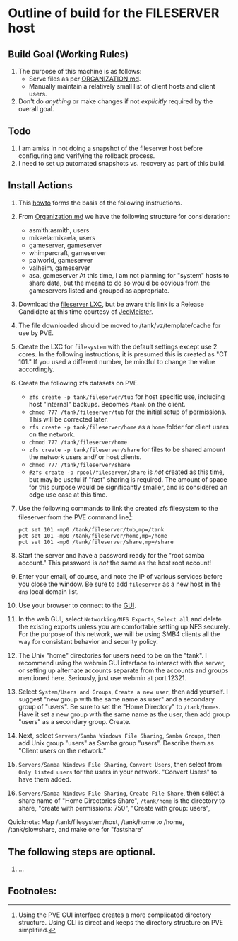 Outline of build for the FILESERVER host
======

## Build Goal (Working Rules)
   1. The purpose of this machine is as follows:
      * Serve files as per [ORGANIZATION.md](../master/ORGANIZATION.md).
      * Manually maintain a relatively small list of client hosts and client users.
   2. Don't do *anything* or make changes if not *explicitly* required by the overall goal.

## Todo
   1. I am amiss in not doing a snapshot of the fileserver host before configuring and verifying the rollback process.
   2. I need to set up automated snapshots vs. recovery as part of this build.

## Install Actions
   1. This [howto](https://www.naturalborncoder.com/linux/proxmox/2023/07/06/building-a-nas-using-proxmox-part-1/) forms the basis
      of the following instructions.
	  
   2. From [Organization.md](../main/ORGANIZATION.md) we have the following structure for consideration:
      * asmith:asmith, users
	  * mikaela:mikaela, users
	  * gameserver, gameserver
	  * whimpercraft, gameserver
	  * palworld, gameserver
	  * valheim, gameserver
	  * asa, gameserver
	  At this time, I am not planning for "system" hosts to share data, but the means to do so would be obvious from the
	  gameservers listed and grouped as appropriate.
   
   
   3. Download the [fileserver LXC](https://www.turnkeylinux.org/files/tmp/debian-12-turnkey-fileserver_18.0rc2-1_amd64.tar.gz),
      but be aware this link is a Release Candidate at this time courtesy of [JedMeister](https://github.com/JedMeister).
   4. The file downloaded should be moved to /tank/vz/template/cache for use by PVE.
   5. Create the LXC for `filesystem` with the default settings except use 2 cores. In the following instructions, it is presumed
      this is created as "CT 101." If you used a different number, be mindful to change the value accordingly.
   6. Create the following zfs datasets on PVE.
      * `zfs create -p tank/fileserver/tub` for host specific use, including host "internal" backups. Becomes `/tank` on the client.
	  * `chmod 777 /tank/fileserver/tub` for the initial setup of permissions. This will be corrected later.
      * `zfs create -p tank/fileserver/home` as a `home` folder for client users on the network.
	  * `chmod 777 /tank/fileserver/home`
      * `zfs create -p tank/fileserver/share` for files to be shared amount the network users and/ or host clients.
	  * `chmod 777 /tank/fileserver/share`
	  * `#zfs create -p rpool/fileserver/share` is *not* created as this time, but may be useful if "fast" sharing is required. The
	    amount of space for this purpose would be significantly smaller, and is considered an edge use case at this time.
   5. Use the following commands to link the created zfs filesystem to the fileserver from the PVE command line[^1]:
      ```
	  pct set 101 -mp0 /tank/fileserver/tub,mp=/tank
	  pct set 101 -mp0 /tank/fileserver/home,mp=/home
	  pct set 101 -mp0 /tank/fileserver/share,mp=/share
	  ```
   6. Start the server and have a password ready for the "root samba account." This password is *not* the same as the host
      root account!
   7. Enter your email, of course, and note the IP of various services before you close the window. Be sure to add
      `fileserver` as a new host in the `dns` local domain list.
   8. Use your browser to connect to the [GUI](http://fileserver:12321).
   9. In the web GUI, select `Networking/NFS Exports`, `Select all` and delete the existing exports unless you are comfortable
      setting up NFS securely. For the purpose of this network, we will be using SMB4 clients all the way for consistant
      behavior and security policy.
   10. The Unix "home" directories for users need to be on the "tank". I recommend using the webmin GUI interface to interact
       with the server, or setting up alternate accounts separate from the accounts and groups mentioned here. Seriously,
       just use webmin at port 12321.
   11. Select `System/Users and Groups`, `Create a new user`, then add yourself. I suggest "new group with the same name as
       user" and a secondary group of "users". Be sure to set the "Home Directory" to `/tank/homes`. Have it set a new group
       with the same name as the user, then add group "users" as a secondary group. Create.
   13. Next, select `Servers/Samba Windows File Sharing`, `Samba Groups`, then add Unix group "users" as Samba group "users".
       Describe them as "Client users on the network."
   14. `Servers/Samba Windows File Sharing`, `Convert Users`, then select from `Only listed users` for the users in your
       network. "Convert Users" to have them added.
   15. `Servers/Samba Windows File Sharing`, `Create File Share`, then select a share name of "Home Directories Share",
       `/tank/home` is the directory to share, "create with permissions: 750", "Create with group: users", 

Quicknote: Map /tank/filesystem/host, /tank/home to /home, /tank/slowshare, and make one for "fastshare"
      
      
   
## The following steps are optional.
   1. ...

      
## Footnotes:
   [^1]: Using the PVE GUI interface creates a more complicated directory structure. Using CLI is direct and keeps
   the directory structure on PVE simplified.
